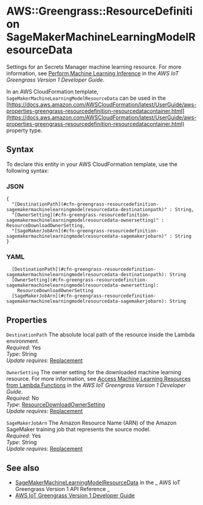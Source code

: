 # AWS::Greengrass::ResourceDefinition SageMakerMachineLearningModelResourceData<a name="aws-properties-greengrass-resourcedefinition-sagemakermachinelearningmodelresourcedata"></a>

<a name="aws-properties-greengrass-resourcedefinition-sagemakermachinelearningmodelresourcedata-description"></a>Settings for an Secrets Manager machine learning resource\. For more information, see [Perform Machine Learning Inference](https://docs.aws.amazon.com/greengrass/latest/developerguide/ml-inference.html) in the _AWS IoT Greengrass Version 1 Developer Guide_\.

<a name="aws-properties-greengrass-resourcedefinition-sagemakermachinelearningmodelresourcedata-inheritance"></a> In an AWS CloudFormation template, `SageMakerMachineLearningModelResourceData` can be used in the [https://docs.aws.amazon.com/AWSCloudFormation/latest/UserGuide/aws-properties-greengrass-resourcedefinition-resourcedatacontainer.html](https://docs.aws.amazon.com/AWSCloudFormation/latest/UserGuide/aws-properties-greengrass-resourcedefinition-resourcedatacontainer.html) property type\.

## Syntax<a name="aws-properties-greengrass-resourcedefinition-sagemakermachinelearningmodelresourcedata-syntax"></a>

To declare this entity in your AWS CloudFormation template, use the following syntax:

### JSON<a name="aws-properties-greengrass-resourcedefinition-sagemakermachinelearningmodelresourcedata-syntax.json"></a>

```
{
  "[DestinationPath](#cfn-greengrass-resourcedefinition-sagemakermachinelearningmodelresourcedata-destinationpath)" : String,
  "[OwnerSetting](#cfn-greengrass-resourcedefinition-sagemakermachinelearningmodelresourcedata-ownersetting)" : ResourceDownloadOwnerSetting,
  "[SageMakerJobArn](#cfn-greengrass-resourcedefinition-sagemakermachinelearningmodelresourcedata-sagemakerjobarn)" : String
}
```

### YAML<a name="aws-properties-greengrass-resourcedefinition-sagemakermachinelearningmodelresourcedata-syntax.yaml"></a>

```
  [DestinationPath](#cfn-greengrass-resourcedefinition-sagemakermachinelearningmodelresourcedata-destinationpath): String
  [OwnerSetting](#cfn-greengrass-resourcedefinition-sagemakermachinelearningmodelresourcedata-ownersetting):
    ResourceDownloadOwnerSetting
  [SageMakerJobArn](#cfn-greengrass-resourcedefinition-sagemakermachinelearningmodelresourcedata-sagemakerjobarn): String
```

## Properties<a name="aws-properties-greengrass-resourcedefinition-sagemakermachinelearningmodelresourcedata-properties"></a>

`DestinationPath` <a name="cfn-greengrass-resourcedefinition-sagemakermachinelearningmodelresourcedata-destinationpath"></a>
The absolute local path of the resource inside the Lambda environment\.  
_Required_: Yes  
_Type_: String  
_Update requires_: [Replacement](https://docs.aws.amazon.com/AWSCloudFormation/latest/UserGuide/using-cfn-updating-stacks-update-behaviors.html#update-replacement)

`OwnerSetting` <a name="cfn-greengrass-resourcedefinition-sagemakermachinelearningmodelresourcedata-ownersetting"></a>
The owner setting for the downloaded machine learning resource\. For more information, see [Access Machine Learning Resources from Lambda Functions](https://docs.aws.amazon.com/greengrass/latest/developerguide/access-ml-resources.html) in the _AWS IoT Greengrass Version 1 Developer Guide_\.  
_Required_: No  
_Type_: [ResourceDownloadOwnerSetting](aws-properties-greengrass-resourcedefinition-resourcedownloadownersetting.md)  
_Update requires_: [Replacement](https://docs.aws.amazon.com/AWSCloudFormation/latest/UserGuide/using-cfn-updating-stacks-update-behaviors.html#update-replacement)

`SageMakerJobArn` <a name="cfn-greengrass-resourcedefinition-sagemakermachinelearningmodelresourcedata-sagemakerjobarn"></a>
The Amazon Resource Name \(ARN\) of the Amazon SageMaker training job that represents the source model\.  
_Required_: Yes  
_Type_: String  
_Update requires_: [Replacement](https://docs.aws.amazon.com/AWSCloudFormation/latest/UserGuide/using-cfn-updating-stacks-update-behaviors.html#update-replacement)

## See also<a name="aws-properties-greengrass-resourcedefinition-sagemakermachinelearningmodelresourcedata--seealso"></a>

- [SageMakerMachineLearningModelResourceData](https://docs.aws.amazon.com/greengrass/latest/apireference/definitions-sagemakermachinelearningmodelresourcedata.html) in the _ AWS IoT Greengrass Version 1 API Reference _
- [AWS IoT Greengrass Version 1 Developer Guide](https://docs.aws.amazon.com/greengrass/latest/developerguide/)
